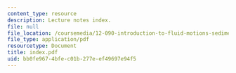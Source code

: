 ```yaml
---
content_type: resource
description: Lecture notes index.
file: null
file_location: /coursemedia/12-090-introduction-to-fluid-motions-sediment-transport-and-current-generated-sedimentary-structures-fall-2006/bb0fe9674bfec01b277eef49697e94f5_index.pdf
file_type: application/pdf
resourcetype: Document
title: index.pdf
uid: bb0fe967-4bfe-c01b-277e-ef49697e94f5
---
```

